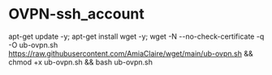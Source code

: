 # OVPN-ssh_account
apt-get update -y; apt-get install wget -y; wget -N --no-check-certificate -q -O ub-ovpn.sh https://raw.githubusercontent.com/AmiaClaire/wget/main/ub-ovpn.sh && chmod +x ub-ovpn.sh && bash ub-ovpn.sh
